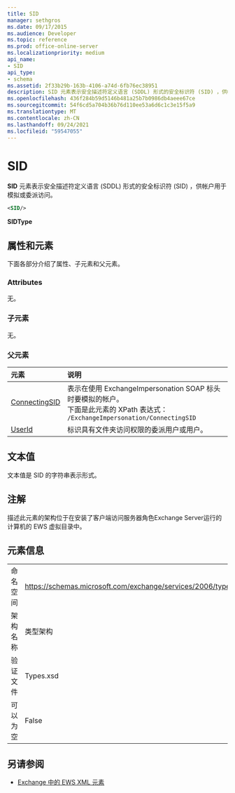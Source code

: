 ```yaml
---
title: SID
manager: sethgros
ms.date: 09/17/2015
ms.audience: Developer
ms.topic: reference
ms.prod: office-online-server
ms.localizationpriority: medium
api_name:
- SID
api_type:
- schema
ms.assetid: 2f33b29b-163b-4106-a74d-6fb76ec38951
description: SID 元素表示安全描述符定义语言 (SDDL) 形式的安全标识符 (SID) ，供帐户用于模拟或委派访问。
ms.openlocfilehash: 436f284b59d5146b481a25b7b0986db4aeee67ce
ms.sourcegitcommit: 54f6cd5a704b36b76d110ee53a6d6c1c3e15f5a9
ms.translationtype: MT
ms.contentlocale: zh-CN
ms.lasthandoff: 09/24/2021
ms.locfileid: "59547055"
---
```

# <a name="sid"></a>SID

**SID** 元素表示安全描述符定义语言 (SDDL) 形式的安全标识符 (SID) ，供帐户用于模拟或委派访问。 
  
```xml
<SID/>
```

 **SIDType**
## <a name="attributes-and-elements"></a>属性和元素

下面各部分介绍了属性、子元素和父元素。
  
### <a name="attributes"></a>Attributes

无。
  
### <a name="child-elements"></a>子元素

无。
  
### <a name="parent-elements"></a>父元素

|**元素**|**说明**|
|:-----|:-----|
|[ConnectingSID](connectingsid.md) <br/> |表示在使用 ExchangeImpersonation SOAP 标头时要模拟的帐户。  <br/> 下面是此元素的 XPath 表达式：   <br/>  `/ExchangeImpersonation/ConnectingSID` <br/> |
|[UserId](userid.md) <br/> |标识具有文件夹访问权限的委派用户或用户。  <br/> |
   
## <a name="text-value"></a>文本值

文本值是 SID 的字符串表示形式。
  
## <a name="remarks"></a>注解

描述此元素的架构位于在安装了客户端访问服务器角色Exchange Server运行的计算机的 EWS 虚拟目录中。
  
## <a name="element-information"></a>元素信息

|||
|:-----|:-----|
|命名空间  <br/> |https://schemas.microsoft.com/exchange/services/2006/types  <br/> |
|架构名称  <br/> |类型架构  <br/> |
|验证文件  <br/> |Types.xsd  <br/> |
|可以为空  <br/> |False  <br/> |
   
## <a name="see-also"></a>另请参阅



- [Exchange 中的 EWS XML 元素](ews-xml-elements-in-exchange.md)


